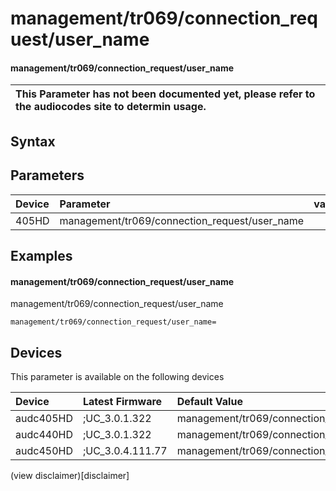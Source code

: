 ﻿---
description: management/tr069/connection_request/user_name
search: false
---

# management/tr069/connection_request/user_name

#### management/tr069/connection_request/user_name


| This Parameter has not been documented yet, please refer to the audiocodes site to determin usage.  | 
| :--- |

## Syntax

## Parameters
|Device|Parameter|value|Description|
|:---|:---|:---|:---|
| 405HD | management/tr069/connection_request/user_name |  |  |

## Examples
#### management/tr069/connection_request/user_name

management/tr069/connection_request/user_name

```
management/tr069/connection_request/user_name=
```

## Devices
This parameter is available on the following devices

| Device | Latest Firmware | Default Value |
|:---|:---|:---|
| audc405HD | ;UC_3.0.1.322 | management/tr069/connection_request/user_name= 
| audc440HD | ;UC_3.0.1.322 | management/tr069/connection_request/user_name= 
| audc450HD | ;UC_3.0.4.111.77 | management/tr069/connection_request/user_name= 

(view disclaimer)[disclaimer]
